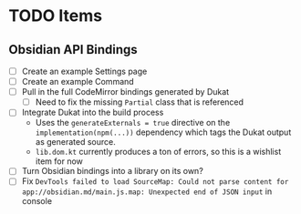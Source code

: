 # TODO Items

## Obsidian API Bindings
- [ ] Create an example Settings page
- [ ] Create an example Command
- [ ] Pull in the full CodeMirror bindings generated by Dukat
  - [ ] Need to fix the missing `Partial` class that is referenced
- [ ] Integrate Dukat into the build process
  - Uses the `generateExternals = true` directive on the `implementation(npm(...))` dependency which tags the Dukat output as generated source.
  - `lib.dom.kt` currently produces a ton of errors, so this is a wishlist item for now
- [ ] Turn Obsidian bindings into a library on its own?
- [ ] Fix `DevTools failed to load SourceMap: Could not parse content for app://obsidian.md/main.js.map: Unexpected end of JSON input` in console
